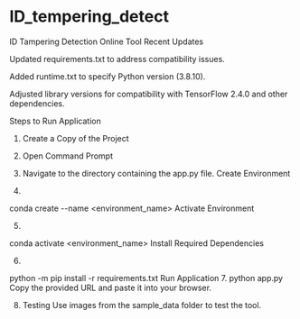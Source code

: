 # ID_tempering_detect
ID Tampering Detection Online Tool
Recent Updates

Updated requirements.txt to address compatibility issues.

Added runtime.txt to specify Python version (3.8.10).

Adjusted library versions for compatibility with TensorFlow 2.4.0 and other dependencies.



Steps to Run Application
1. Create a Copy of the Project

2. Open Command Prompt

3. Navigate to the directory containing the app.py file.
Create Environment


4. 
conda create --name <environment_name>
Activate Environment


5. 
conda activate <environment_name>
Install Required Dependencies

6. 
python -m pip install -r requirements.txt
Run Application
7.
python app.py
Copy the provided URL and paste it into your browser.

8. Testing
 Use images from the sample_data folder to test the tool.

